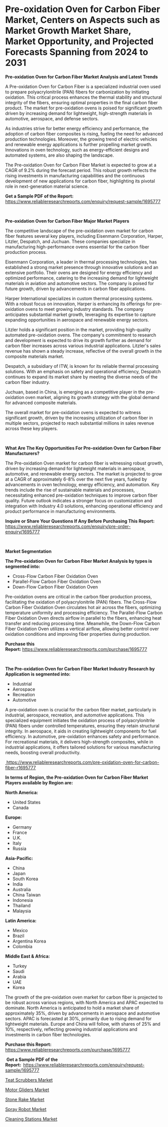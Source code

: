 <p><h1>Pre-oxidation Oven for Carbon Fiber Market, Centers on Aspects such as Market Growth Market Share, Market Opportunity, and Projected Forecasts Spanning from 2024 to 2031</h1></p><p><strong>Pre-oxidation Oven for Carbon Fiber Market Analysis and Latest Trends</strong></p>
<p><p>A Pre-oxidation Oven for Carbon Fiber is a specialized industrial oven used to prepare polyacrylonitrile (PAN) fibers for carbonization by initiating oxidation. This critical process enhances the thermal stability and structural integrity of the fibers, ensuring optimal properties in the final carbon fiber product. The market for pre-oxidation ovens is poised for significant growth driven by increasing demand for lightweight, high-strength materials in automotive, aerospace, and defense sectors. </p><p>As industries strive for better energy efficiency and performance, the adoption of carbon fiber composites is rising, fueling the need for advanced production technologies. Moreover, the growing trend of electric vehicles and renewable energy applications is further propelling market growth. Innovations in oven technology, such as energy-efficient designs and automated systems, are also shaping the landscape. </p><p>The Pre-oxidation Oven for Carbon Fiber Market is expected to grow at a CAGR of 9.2% during the forecast period. This robust growth reflects the rising investments in manufacturing capabilities and the continuous development of new applications for carbon fiber, highlighting its pivotal role in next-generation material science.</p></p>
<p><strong>Get a Sample PDF of the Report:&nbsp;</strong> <a href="https://www.reliableresearchreports.com/enquiry/request-sample/1695777?utm_campaign=1676&utm_medium=2&utm_source=Github&utm_content=ia&utm_term=19102024&utm_id=pre-oxidation-oven-for-carbon-fiber">https://www.reliableresearchreports.com/enquiry/request-sample/1695777</a></p>
<p>&nbsp;</p>
<p><strong>Pre-oxidation Oven for Carbon Fiber Major Market Players</strong></p>
<p><p>The competitive landscape of the pre-oxidation oven market for carbon fiber features several key players, including Eisenmann Corporation, Harper, Litzler, Despatch, and Juchuan. These companies specialize in manufacturing high-performance ovens essential for the carbon fiber production process.</p><p>Eisenmann Corporation, a leader in thermal processing technologies, has established a strong market presence through innovative solutions and an extensive portfolio. Their ovens are designed for energy efficiency and optimized performance, catering to the increasing demand for lightweight materials in aviation and automotive sectors. The company is poised for future growth, driven by advancements in carbon fiber applications.</p><p>Harper International specializes in custom thermal processing systems. With a robust focus on innovation, Harper is enhancing its offerings for pre-oxidation ovens to meet growing industry standards. The company anticipates substantial market growth, leveraging its expertise to capture expanding opportunities in aerospace and renewable energy sectors.</p><p>Litzler holds a significant position in the market, providing high-quality automated pre-oxidation ovens. The company's commitment to research and development is expected to drive its growth further as demand for carbon fiber increases across various industrial applications. Litzler's sales revenue has shown a steady increase, reflective of the overall growth in the composite materials market.</p><p>Despatch, a subsidiary of ITW, is known for its reliable thermal processing solutions. With an emphasis on safety and operational efficiency, Despatch continues to expand its market share by meeting the diverse needs of the carbon fiber industry.</p><p>Juchuan, based in China, is emerging as a competitive player in the pre-oxidation oven market, aligning its growth strategy with the global demand for advanced composite materials.</p><p>The overall market for pre-oxidation ovens is expected to witness significant growth, driven by the increasing utilization of carbon fiber in multiple sectors, projected to reach substantial millions in sales revenue across these key players.</p></p>
<p>&nbsp;</p>
<p><strong>What Are The Key Opportunities For Pre-oxidation Oven for Carbon Fiber Manufacturers?</strong></p>
<p><p>The Pre-oxidation Oven market for carbon fiber is witnessing robust growth, driven by increasing demand for lightweight materials in aerospace, automotive, and renewable energy sectors. The market is projected to grow at a CAGR of approximately 6-8% over the next five years, fueled by advancements in oven technology, energy efficiency, and automation. Key trends include the rise of sustainable materials and processes, necessitating enhanced pre-oxidation techniques to improve carbon fiber quality. Future outlook indicates a stronger focus on customization and integration with Industry 4.0 solutions, enhancing operational efficiency and product performance in manufacturing environments.</p></p>
<p><strong>Inquire or Share Your Questions If Any Before Purchasing This Report:</strong> <a href="https://www.reliableresearchreports.com/enquiry/pre-order-enquiry/1695777?utm_campaign=1676&utm_medium=2&utm_source=Github&utm_content=ia&utm_term=19102024&utm_id=pre-oxidation-oven-for-carbon-fiber">https://www.reliableresearchreports.com/enquiry/pre-order-enquiry/1695777</a></p>
<p>&nbsp;</p>
<p><strong>Market Segmentation</strong></p>
<p><strong>The Pre-oxidation Oven for Carbon Fiber Market Analysis by types is segmented into:</strong></p>
<p><ul><li>Cross-Flow Carbon Fiber Oxidation Oven</li><li>Parallel-Flow Carbon Fiber Oxidation Oven</li><li>Down-Flow Carbon Fiber Oxidation Oven</li></ul></p>
<p><p>Pre-oxidation ovens are critical in the carbon fiber production process, facilitating the oxidation of polyacrylonitrile (PAN) fibers. The Cross-Flow Carbon Fiber Oxidation Oven circulates hot air across the fibers, optimizing temperature uniformity and processing efficiency. The Parallel-Flow Carbon Fiber Oxidation Oven directs airflow in parallel to the fibers, enhancing heat transfer and reducing processing time. Meanwhile, the Down-Flow Carbon Fiber Oxidation Oven utilizes a vertical airflow, allowing better control over oxidation conditions and improving fiber properties during production.</p></p>
<p><strong>Purchase this Report:&nbsp;</strong><a href="https://www.reliableresearchreports.com/purchase/1695777?utm_campaign=1676&utm_medium=2&utm_source=Github&utm_content=ia&utm_term=19102024&utm_id=pre-oxidation-oven-for-carbon-fiber">https://www.reliableresearchreports.com/purchase/1695777</a></p>
<p>&nbsp;</p>
<p><strong>The Pre-oxidation Oven for Carbon Fiber Market Industry Research by Application is segmented into:</strong></p>
<p><ul><li>Industrial</li><li>Aerospace</li><li>Recreation</li><li>Automotive</li></ul></p>
<p><p>A pre-oxidation oven is crucial for the carbon fiber market, particularly in industrial, aerospace, recreation, and automotive applications. This specialized equipment initiates the oxidation process of polyacrylonitrile (PAN) fibers under controlled temperatures, ensuring they retain structural integrity. In aerospace, it aids in creating lightweight components for fuel efficiency. In automotive, pre-oxidation enhances safety and performance. For recreational materials, it delivers high-strength composites, while in industrial applications, it offers tailored solutions for various manufacturing needs, boosting overall productivity.</p></p>
<p><a href="https://www.reliableresearchreports.com/pre-oxidation-oven-for-carbon-fiber-r1695777?utm_campaign=1676&utm_medium=2&utm_source=Github&utm_content=ia&utm_term=19102024&utm_id=pre-oxidation-oven-for-carbon-fiber">&nbsp;https://www.reliableresearchreports.com/pre-oxidation-oven-for-carbon-fiber-r1695777</a></p>
<p><strong>In terms of Region, the Pre-oxidation Oven for Carbon Fiber Market Players available by Region are:</strong></p>
<p>
    <p> <strong> North America: </strong>
        <ul>
            <li>United States</li>
            <li>Canada</li>
        </ul>
        </p> 
    <p> <strong> Europe: </strong>
        <ul>
            <li>Germany</li>
            <li>France</li>
            <li>U.K.</li>
            <li>Italy</li>
            <li>Russia</li>
        </ul>
        </p> 
    <p> <strong> Asia-Pacific: </strong>
        <ul>
            <li>China</li>
            <li>Japan</li>
            <li>South Korea</li>
            <li>India</li>
            <li>Australia</li>
            <li>China Taiwan</li>
            <li>Indonesia</li>
            <li>Thailand</li>
            <li>Malaysia</li>
        </ul>
        </p> 
    <p> <strong> Latin America: </strong>
        <ul>
            <li>Mexico</li>
            <li>Brazil</li>
            <li>Argentina Korea</li>
            <li>Colombia</li>
        </ul>
        </p> 
    <p> <strong> Middle East & Africa: </strong>
        <ul>
            <li>Turkey</li>
            <li>Saudi</li>
            <li>Arabia</li>
            <li>UAE</li>
            <li>Korea</li>
        </ul>
    </p>
    </p>
<p><p>The growth of the pre-oxidation oven market for carbon fiber is projected to be robust across various regions, with North America and APAC expected to dominate. North America is anticipated to hold a market share of approximately 35%, driven by advancements in aerospace and automotive sectors. APAC is forecasted at 30%, primarily due to rising demand for lightweight materials. Europe and China will follow, with shares of 25% and 10%, respectively, reflecting growing industrial applications and investments in carbon fiber technologies.</p></p>
<p><strong>Purchase this Report: </strong><a href="https://www.reliableresearchreports.com/purchase/1695777?utm_campaign=1676&utm_medium=2&utm_source=Github&utm_content=ia&utm_term=19102024&utm_id=pre-oxidation-oven-for-carbon-fiber">https://www.reliableresearchreports.com/purchase/1695777</a></p>
<p>&nbsp;<strong>Get a Sample PDF of the Report:&nbsp;&nbsp;</strong><a href="https://www.reliableresearchreports.com/enquiry/request-sample/1695777?utm_campaign=1676&utm_medium=2&utm_source=Github&utm_content=ia&utm_term=19102024&utm_id=pre-oxidation-oven-for-carbon-fiber">https://www.reliableresearchreports.com/enquiry/request-sample/1695777</a></p>
<p><strong></strong></p>
<p><p><a href="https://www.linkedin.com/pulse/emerging-teat-scrubbers-market-opportunities-analysis-jzhkc?utm_campaign=1676&utm_medium=2&utm_source=Github&utm_content=ia&utm_term=19102024&utm_id=pre-oxidation-oven-for-carbon-fiber">Teat Scrubbers Market</a></p><p><a href="https://www.linkedin.com/pulse/motor-gliders-market-drivers-challenges-forecast-2024-2031-hiezc?utm_campaign=1676&utm_medium=2&utm_source=Github&utm_content=ia&utm_term=19102024&utm_id=pre-oxidation-oven-for-carbon-fiber">Motor Gliders Market</a></p><p><a href="https://www.linkedin.com/pulse/pioneering-growth-analyzing-global-stone-rake-market-r2hjc?utm_campaign=1676&utm_medium=2&utm_source=Github&utm_content=ia&utm_term=19102024&utm_id=pre-oxidation-oven-for-carbon-fiber">Stone Rake Market</a></p><p><a href="https://www.linkedin.com/pulse/spray-robot-market-global-share-ranking-overall-sales-zjrec?utm_campaign=1676&utm_medium=2&utm_source=Github&utm_content=ia&utm_term=19102024&utm_id=pre-oxidation-oven-for-carbon-fiber">Spray Robot Market</a></p><p><a href="https://www.linkedin.com/pulse/cleaning-stations-industry-insights-report-analyzing-market-go4fc?utm_campaign=1676&utm_medium=2&utm_source=Github&utm_content=ia&utm_term=19102024&utm_id=pre-oxidation-oven-for-carbon-fiber">Cleaning Stations Market</a></p></p>